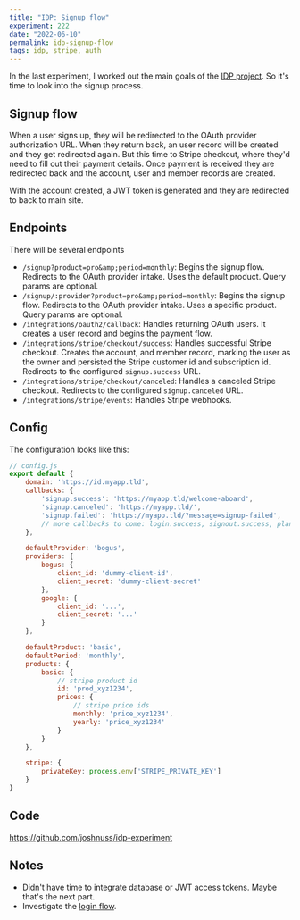 ```yaml
---
title: "IDP: Signup flow"
experiment: 222
date: "2022-06-10"
permalink: idp-signup-flow
tags: idp, stripe, auth
---
```


In the last experiment, I worked out the main goals of the [IDP project](/posts/identity-provider-for-stripe). So it's time to look into the signup process.

## Signup flow

When a user signs up, they will be redirected to the OAuth provider authorization URL. When they return back, an user record will be created and they get redirected again. But this time to Stripe checkout, where they'd need to fill out their payment details. Once payment is received they are redirected back and the account, user and member records are created.

With the account created, a JWT token is generated and they are redirected to back to main site.

## Endpoints

There will be several endpoints

- `/signup?product=pro&amp;period=monthly`: Begins the signup flow. Redirects to the OAuth provider intake. Uses the default product. Query params are optional.
- `/signup/:provider?product=pro&amp;period=monthly`: Begins the signup flow. Redirects to the OAuth provider intake. Uses a specific product. Query params are optional.
- `/integrations/oauth2/callback`: Handles returning OAuth users. It creates a user record and begins the payment flow.
- `/integrations/stripe/checkout/success`: Handles successful Stripe checkout. Creates the account, and member record, marking the user as the owner and persisted the Stripe customer id and subscription id. Redirects to the configured `signup.success` URL.
- `/integrations/stripe/checkout/canceled`: Handles a canceled Stripe checkout. Redirects to the configured `signup.canceled` URL.
- `/integrations/stripe/events`: Handles Stripe webhooks.

## Config

The configuration looks like this:

```javascript
// config.js
export default {
	domain: 'https://id.myapp.tld',
	callbacks: {
		'signup.success': 'https://myapp.tld/welcome-aboard',
		'signup.canceled': 'https://myapp.tld/',
		'signup.failed': 'https://myapp.tld/?message=signup-failed',
		// more callbacks to come: login.success, signout.success, plan.update, account.closed etc..
	},

	defaultProvider: 'bogus',
	providers: {
		bogus: {
			client_id: 'dummy-client-id',
			client_secret: 'dummy-client-secret'
		},
		google: {
			client_id: '...',
			client_secret: '...'
		}
	},

	defaultProduct: 'basic',
	defaultPeriod: 'monthly',
	products: {
		basic: {
			// stripe product id
			id: 'prod_xyz1234',
			prices: {
				// stripe price ids
				monthly: 'price_xyz1234',
				yearly: 'price_xyz1234'
			}
		}
	},

	stripe: {
		privateKey: process.env['STRIPE_PRIVATE_KEY']
	}
}
```

## Code

https://github.com/joshnuss/idp-experiment

## Notes

- Didn't have time to integrate database or JWT access tokens. Maybe that's the next part.
- Investigate the <a href="/posts/idp-login-flow">login flow</a>.
